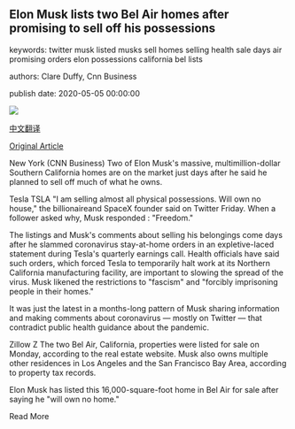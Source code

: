 ## Elon Musk lists two Bel Air homes after promising to sell off his possessions

keywords: twitter musk listed musks sell homes selling health sale days air promising orders elon possessions california bel lists

authors: Clare Duffy, Cnn Business

publish date: 2020-05-05 00:00:00

![](https://cdn.cnn.com/cnnnext/dam/assets/200505131917-01-elon-musk-home-super-tease.jpg)

[中文翻译](Elon%20Musk%20lists%20two%20Bel%20Air%20homes%20after%20promising%20to%20sell%20off%20his%20possessions_zh.md)

[Original Article](https://edition.cnn.com/2020/05/05/business/elon-musk-home-sales/index.html)

New York (CNN Business) Two of Elon Musk's massive, multimillion-dollar Southern California homes are on the market just days after he said he planned to sell off much of what he owns.

Tesla TSLA "I am selling almost all physical possessions. Will own no house," the billionaireand SpaceX founder said on Twitter Friday. When a follower asked why, Musk responded : "Freedom."

The listings and Musk's comments about selling his belongings come days after he slammed coronavirus stay-at-home orders in an expletive-laced statement during Tesla's quarterly earnings call. Health officials have said such orders, which forced Tesla to temporarily halt work at its Northern California manufacturing facility, are important to slowing the spread of the virus. Musk likened the restrictions to "fascism" and "forcibly imprisoning people in their homes."

It was just the latest in a months-long pattern of Musk sharing information and making comments about coronavirus — mostly on Twitter — that contradict public health guidance about the pandemic.

Zillow Z The two Bel Air, California, properties were listed for sale on Monday, according to the real estate website. Musk also owns multiple other residences in Los Angeles and the San Francisco Bay Area, according to property tax records.

Elon Musk has listed this 16,000-square-foot home in Bel Air for sale after saying he "will own no home."

Read More